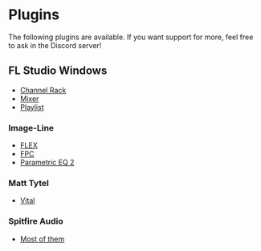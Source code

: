 
# Plugins

The following plugins are available. If you want support for more, feel free to
ask in the Discord server!

## FL Studio Windows
* [Channel Rack](channelrack.md)
* [Mixer](mixer.md)
* [Playlist](playlist.md)

### Image-Line
* [FLEX](flex.md)
* [FPC](fpc.md)
* [Parametric EQ 2](peq2.md)

### Matt Tytel
* [Vital](vital.md)

### Spitfire Audio
* [Most of them](spitfire.md)
